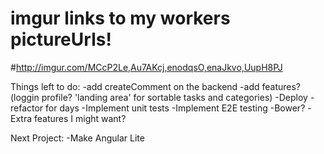 # imgur links to my workers pictureUrls!
#http://imgur.com/MCcP2Le,Au7AKcj,enodqsO,enaJkvo,UupH8PJ

Things left to do:
-add createComment on the backend
-add features? (loggin profile? 'landing area' for sortable tasks and categories)
-Deploy
-refactor for days
-Implement unit tests
-Implement E2E testing
-Bower?
-Extra features I might want?


Next Project:
-Make Angular Lite
